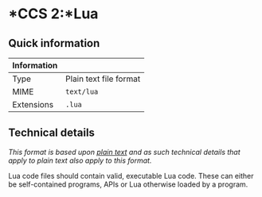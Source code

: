 # *CCS 2:*Lua

## Quick information

| Information |                           |
| ----------- | ------------------------- |
| Type        | Plain text file format    |
| MIME        | `text/lua`                |
| Extensions  | `.lua`                    |

## Technical details

*This format is based upon [plain text](/File%20Formats/Documents/Plain%20Text.md) and as such technical details that apply to plain text also apply to this format.*

Lua code files should contain valid, executable Lua code. These can either be self-contained programs, APIs or Lua otherwise loaded by a program.
